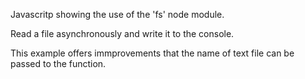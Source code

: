 Javascritp showing the use of the 'fs' node module.

Read a file asynchronously and write it to the console.

This example offers immprovements that the name of text file can be passed to the function.